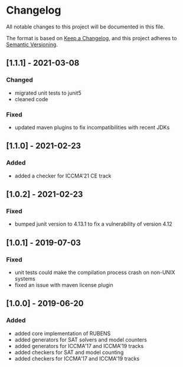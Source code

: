 # Changelog
All notable changes to this project will be documented in this file.

The format is based on [Keep a Changelog](https://keepachangelog.com/en/1.0.0/),
and this project adheres to [Semantic Versioning](https://semver.org/spec/v2.0.0.html).

## [1.1.1] - 2021-03-08
### Changed
- migrated unit tests to junit5
- cleaned code

### Fixed
- updated maven plugins to fix incompatibilities with recent JDKs

## [1.1.0] - 2021-02-23
### Added
- added a checker for ICCMA'21 CE track

## [1.0.2] - 2021-02-23
### Fixed
- bumped junit version to 4.13.1 to fix a vulnerability of version 4.12

## [1.0.1] - 2019-07-03
### Fixed
- unit tests could make the compilation process crash on non-UNIX systems
- fixed an issue with maven license plugin

## [1.0.0] - 2019-06-20
### Added
- added core implementation of RUBENS
- added generators for SAT solvers and model counters
- added generators for ICCMA'17 and ICCMA'19 tracks
- added checkers for SAT and model counting
- added checkers for ICCMA'17 and ICCMA'19 tracks
